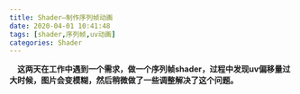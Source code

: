 ```yaml
---
title: Shader—制作序列帧动画
date: 2020-04-01 10:41:48
tags: [shader,序列帧,uv动画]
categories: Shader
---
```

&emsp;**这两天在工作中遇到一个需求，做一个序列帧shader，过程中发现uv偏移量过大时候，图片会变模糊，然后稍微做了一些调整解决了这个问题。**
<!--more--> 
